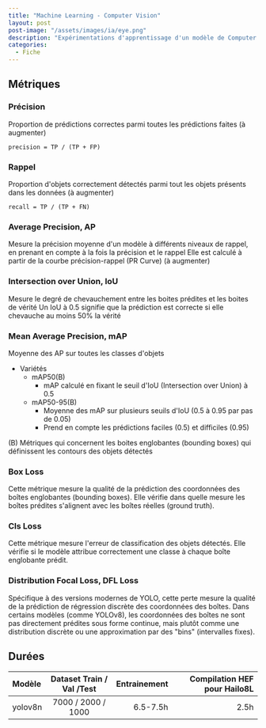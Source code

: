 ```yaml
---
title: "Machine Learning - Computer Vision"
layout: post  
post-image: "/assets/images/ia/eye.png"  
description: "Expérimentations d'apprentissage d'un modèle de Computer Vision"  
categories:
  - Fiche
---
```




## Métriques

### Précision
Proportion de prédictions correctes parmi toutes les prédictions faites
(à augmenter)

`precision = TP / (TP + FP)`

### Rappel 
Proportion d'objets correctement détectés parmi tout les objets présents dans les données
(à augmenter)

`recall = TP / (TP + FN)`

### Average Precision, AP
Mesure la précision moyenne d'un modèle à différents niveaux de rappel, en prenant en compte à la fois la précision et le rappel
Elle est calculé à partir de la courbe précision-rappel (PR Curve)
(à augmenter)

### Intersection over Union, IoU
Mesure le degré de chevauchement entre les boites prédites et les boites de vérité
Un IoU à 0.5 signifie que la prédiction est correcte si elle chevauche au moins 50% la vérité

### Mean Average Precision, mAP
Moyenne des AP sur toutes les classes d'objets

- Variétés
  - mAP50(B)
    - mAP calculé en fixant le seuil d'IoU (Intersection over Union) à 0.5
  - mAP50-95(B)
    - Moyenne des mAP sur plusieurs seuils d'IoU (0.5 à 0.95 par pas de 0.05)
    - Prend en compte les prédictions faciles (0.5) et difficiles (0.95)

(B) Métriques qui concernent les boites englobantes (bounding boxes) qui définissent les contours des objets détectés

### Box Loss
Cette métrique mesure la qualité de la prédiction des coordonnées des boîtes englobantes (bounding boxes).
Elle vérifie dans quelle mesure les boîtes prédites s'alignent avec les boîtes réelles (ground truth).

### Cls Loss
Cette métrique mesure l'erreur de classification des objets détectés.
Elle vérifie si le modèle attribue correctement une classe à chaque boîte englobante prédit.

### Distribution Focal Loss, DFL Loss 
Spécifique à des versions modernes de YOLO, cette perte mesure la qualité de la prédiction de régression discrète des coordonnées des boîtes.
Dans certains modèles (comme YOLOv8), les coordonnées des boîtes ne sont pas directement prédites sous forme continue, mais plutôt comme une distribution discrète ou une approximation par des "bins" (intervalles fixes).

## Durées

| Modèle    | Dataset  Train / Val /Test | Entrainement | Compilation HEF pour Hailo8L |
|:----------|:--------------------------:|-------------:|-----------------------------:|
| yolov8n   |     7000 / 2000 / 1000     |     6.5-7.5h |                         2.5h |
